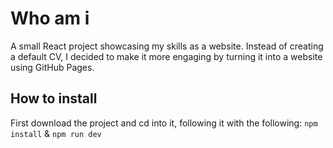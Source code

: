 # Who am i

A small React project showcasing my skills as a website. Instead of creating a default CV, I decided to make it more engaging by turning it into a website using GitHub Pages.

## How to install
First download the project and cd into it, 
following it with the following: 
` npm install ` & ` npm run dev `
